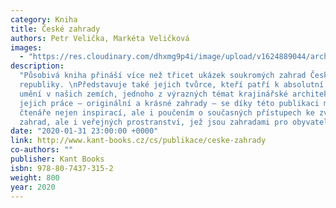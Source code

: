 ```yaml
---
category: Kniha
title: České zahrady
authors: Petr Velička, Markéta Veličková
images:
  - "https://res.cloudinary.com/dhxmg9p4i/image/upload/v1624889044/archweb/Ceske_zahrady_sa6qda.jpg"
description:
  "Působivá kniha přináší více než třicet ukázek soukromých zahrad České
  republiky. \nPředstavuje také jejich tvůrce, kteří patří k absolutní špičce zahradního
  umění v našich zemích, jednoho z výrazných témat krajinářské architektury obecně.\n\nVýsledky
  jejich práce – originální a krásné zahrady – se díky této publikaci mohou stát pro
  čtenáře nejen inspirací, ale i poučením o současných přístupech ke zvelebování vlastních
  zahrad, ale i veřejných prostranství, jež jsou zahradami pro obyvatele našich měst."
date: "2020-01-31 23:00:00 +0000"
link: http://www.kant-books.cz/cs/publikace/ceske-zahrady
co-authors: ""
publisher: Kant Books
isbn: 978-80-7437-315-2
weight: 800
year: 2020
---
```

